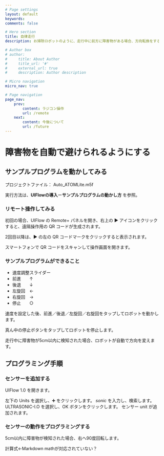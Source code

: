 ```yaml
---
# Page settings
layout: default
keywords:
comments: false

# Hero section
title: 自律走行
description: お掃除ロボットのように、走行中に前方に障害物がある場合、方向転換をするようにしてみます。

# Author box
# author:
#     title: About Author
#     title_url: '#'
#     external_url: true
#     description: Author description

# Micro navigation
micro_nav: true

# Page navigation
page_nav:
    prev:
        content: ラジコン操作
        url: /remote
    next:
        content: 今後について
        url: /future
---
```


# 障害物を自動で避けられるようにする

## サンプルプログラムを動かしてみる
プロジェクトファイル： Auto_ATOMLite.m5f

実行方法は、**UIFlowの導入**ー**サンプルプログラムの動かし方** を参照。

### リモート操作してみる
初回の場合、UIFlow の Remote+ パネルを開き、右上の ▶ アイコンをクリックすると、遠隔操作用の QR コードが生成されます。

2回目以降は、▶ の左の QR コードマークをクリックすると表示されます。

スマートフォンで QR コードをスキャンして操作画面を開きます。

### サンプルプログラムができること
- 速度調整スライダー
- 前進　　↑
- 後退　　↓
- 左旋回　←
- 右旋回　→
- 停止　　○

速度を設定した後、前進／後退／左旋回／右旋回をタップしてロボットを動かします。

真ん中の停止ボタンをタップしてロボットを停止します。

走行中に障害物が5cm以内に検知された場合、ロボットが自動で方向を変えます。

## プログラミング手順
### センサーを追加する
UIFlow 1.0 を開きます。

左下の Units を選択し、➕ をクリックします。
*sonic* を入力し、検索します。
ULTRASONIC-I.O を選択し、OK ボタンをクリックします。
センサー unit が追加されます。

### センサーの動作をプログラミングする
5cm以内に障害物が検知された場合、右へ90度回転します。

計算式←Markdown mathが対応されていない？



